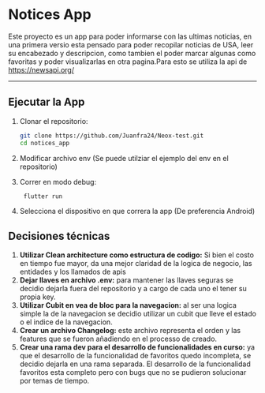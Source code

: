 # Notices App

Este proyecto es un app para poder informarse con las ultimas noticias, en una primera versio esta pensado para poder recopilar noticias de USA, leer su encabezado y descripcion, como tambien el poder marcar algunas como favoritas y poder visualizarlas en otra pagina.Para esto se utiliza la api de https://newsapi.org/


---

## Ejecutar la App

1. Clonar el repositorio:

   ```bash
   git clone https://github.com/Juanfra24/Neox-test.git
   cd notices_app
   
2. Modificar archivo env (Se puede utilziar el ejemplo del env en el repositorio)

3. Correr en modo debug:

   ```bash
    flutter run

4. Selecciona el dispositivo en que correra la app (De preferencia Android)


## Decisiones técnicas

1. **Utilizar Clean architecture como estructura de codigo:** Si bien el costo en tiempo fue mayor, da una mejor claridad de la logica de negocio, las entidades y los llamados de apis
2. **Dejar llaves en archivo .env:** para mantener las llaves seguras se decidio dejarla fuera del repositorio y a cargo de cada uno el tener su propia key.
3. **Utilizar Cubit en vea de bloc para la navegacion:** al ser una logica simple la de la navegacion se decidio utilizar un cubit que lleve el estado o el indice de la navegacion.
4. **Crear un archivo Changelog:** este archivo representa el orden y las features que se fueron añadiendo en el processo de creado.
5. **Crear una rama dev para el desarrollo de funcionalidades en curso:** ya que el desarrollo de la funcionalidad de favoritos quedo incompleta, se decidio dejarla en una rama separada. El desarrollo de la funcionalidad favoritos esta completo pero con bugs que no se pudieron solucionar por temas de tiempo.
